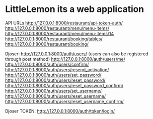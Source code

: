 # LittleLemon its a web application 

API URLs
http://127.0.0.1:8000/restaurant/api-token-auth/ 
http://127.0.0.1:8000/restaurant/menu/menu-items/
http://127.0.0.1:8000/restaurant/menu/menu-items/14
http://127.0.0.1:8000/restaurant/booking/tables/
http://127.0.0.1:8000/restaurant/booking/


Djoser:
http://127.0.0.1:8000/auth/users/ (users can also be registered through post method)
http://127.0.0.1:8000/auth/users/me/
http://127.0.0.1:8000/auth/users/confirm/
http://127.0.0.1:8000/auth/users/resend_activation/
http://127.0.0.1:8000/auth/users/set_password/
http://127.0.0.1:8000/auth/users/reset_password/
http://127.0.0.1:8000/auth/users/reset_password_confirm/
http://127.0.0.1:8000/auth/users/set_username/
http://127.0.0.1:8000/auth/users/reset_username/
http://127.0.0.1:8000/auth/users/reset_username_confirm/

Djoser TOKEN:
http://127.0.0.1:8000/auth/token/login/